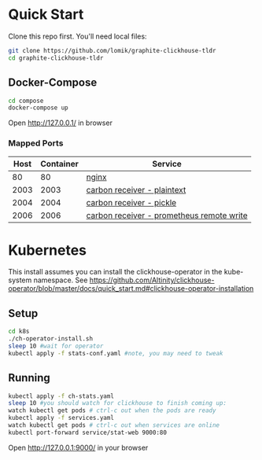 # Quick Start

Clone this repo first. You'll need local files:
```sh
git clone https://github.com/lomik/graphite-clickhouse-tldr
cd graphite-clickhouse-tldr
```

## Docker-Compose
```sh
cd compose
docker-compose up
```
Open http://127.0.0.1/ in browser

### Mapped Ports

Host | Container | Service
---- | --------- | -------------------------------------------------------------------------------------------------------------------
  80 |        80 | [nginx](https://www.nginx.com/resources/admin-guide/)
2003 |      2003 | [carbon receiver - plaintext](http://graphite.readthedocs.io/en/latest/feeding-carbon.html#the-plaintext-protocol)
2004 |      2004 | [carbon receiver - pickle](http://graphite.readthedocs.io/en/latest/feeding-carbon.html#the-pickle-protocol)
2006 |      2006 | [carbon receiver - prometheus remote write](https://prometheus.io/docs/prometheus/latest/configuration/configuration/#%3Cremote_write%3E)

# Kubernetes

This install assumes you can install the clickhouse-operator in the kube-system namespace.
See https://github.com/Altinity/clickhouse-operator/blob/master/docs/quick_start.md#clickhouse-operator-installation

## Setup

```sh
cd k8s
./ch-operator-install.sh
sleep 10 #wait for operator
kubectl apply -f stats-conf.yaml #note, you may need to tweak
```

## Running

```sh
kubectl apply -f ch-stats.yaml
sleep 10 #you should watch for clickhouse to finish coming up:
watch kubectl get pods # ctrl-c out when the pods are ready
kubectl apply -f services.yaml
watch kubectl get pods # ctrl-c out when services are online
kubectl port-forward service/stat-web 9000:80
```
Open http://127.0.0.1:9000/ in your browser
